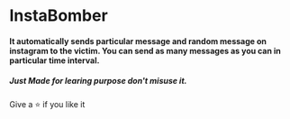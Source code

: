 # InstaBomber

#### It automatically sends particular message and random message on instagram to the victim. You can send as many messages as you can in particular time interval.

##### Just Made for learing purpose don't misuse it. 
Give a ⭐ if you like it
